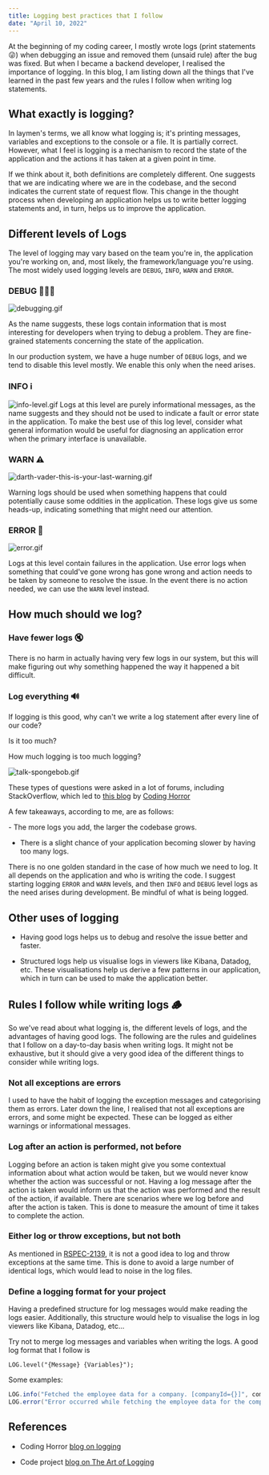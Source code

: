```yaml
---
title: Logging best practices that I follow
date: "April 10, 2022"
---
```


At the beginning of my coding career, I mostly wrote logs (print statements 😜) when debugging an issue and removed them (unsaid rule) after the bug was fixed. But when I became a backend developer, I realised the importance of logging. In this blog, I am listing down all the things that I've learned in the past few years and the rules I follow when writing log statements.

## What exactly is logging?

In laymen's terms, we all know what logging is; it's printing messages, variables and exceptions to the console or a file. It is partially correct. However, what I feel is logging is a mechanism to record the state of the application and the actions it has taken at a given point in time.

If we think about it, both definitions are completely different. One suggests that we are indicating where we are in the codebase, and the second indicates the current state of request flow. This change in the thought process when developing an application helps us to write better logging statements and, in turn, helps us to improve the application.

## Different levels of Logs

The level of logging may vary based on the team you're in, the application you're working on, and, most likely, the framework/language you're using. The most widely used logging levels are `DEBUG`, `INFO`, `WARN` and `ERROR`.

### DEBUG 👨🏻‍💻

![debugging.gif](https://cdn.hashnode.com/res/hashnode/image/upload/v1649343223530/meiZpkf88.gif)

As the name suggests, these logs contain information that is most interesting for developers when trying to debug a problem. They are fine-grained statements concerning the state of the application.

In our production system, we have a huge number of `DEBUG` logs, and we tend to disable this level mostly. We enable this only when the need arises.

### INFO ℹ️

![info-level.gif](https://cdn.hashnode.com/res/hashnode/image/upload/v1649343014674/dCycagJ2a.gif)
Logs at this level are purely informational messages, as the name suggests and they should not be used to indicate a fault or error state in the application. To make the best use of this log level, consider what general information would be useful for diagnosing an application error when the primary interface is unavailable.

### WARN ⚠️

![darth-vader-this-is-your-last-warning.gif](https://cdn.hashnode.com/res/hashnode/image/upload/v1649342969562/Gn4KrBiLs.gif)

Warning logs should be used when something happens that could potentially cause some oddities in the application. These logs give us some heads-up, indicating something that might need our attention.

### ERROR 🚨

![error.gif](https://cdn.hashnode.com/res/hashnode/image/upload/v1649342866161/BKZSWVpCu.gif)

Logs at this level contain failures in the application. Use error logs when something that could've gone wrong has gone wrong and action needs to be taken by someone to resolve the issue. In the event there is no action needed, we can use the `WARN` level instead.

## How much should we log?

### Have fewer logs 🔇

There is no harm in actually having very few logs in our system, but this will make figuring out why something happened the way it happened a bit difficult.

### Log everything 🔊

If logging is this good, why can't we write a log statement after every line of our code?

Is it too much?

How much logging is too much logging?

![talk-spongebob.gif](https://cdn.hashnode.com/res/hashnode/image/upload/v1649343245360/yLswYQvicp.gif)

These types of questions were asked in a lot of forums, including StackOverflow, which led to [this blog][1] by [Coding Horror][2]

A few takeaways, according to me, are as follows:

- The more logs you add, the larger the codebase grows.

- There is a slight chance of your application becoming slower by having too many logs.

There is no one golden standard in the case of how much we need to log. It all depends on the application and who is writing the code. I suggest starting logging `ERROR` and `WARN` levels, and then `INFO` and `DEBUG` level logs as the need arises during development. Be mindful of what is being logged.

## Other uses of logging

- Having good logs helps us to debug and resolve the issue better and faster.

- Structured logs help us visualise logs in viewers like Kibana, Datadog, etc. These visualisations help us derive a few patterns in our application, which in turn can be used to make the application better.

## Rules I follow while writing logs 🪵

So we've read about what logging is, the different levels of logs, and the advantages of having good logs. The following are the rules and guidelines that I follow on a day-to-day basis when writing logs. It might not be exhaustive, but it should give a very good idea of the different things to consider while writing logs.

### Not all exceptions are errors

I used to have the habit of logging the exception messages and categorising them as errors. Later down the line, I realised that not all exceptions are errors, and some might be expected. These can be logged as either warnings or informational messages.

### Log after an action is performed, not before

Logging before an action is taken might give you some contextual information about what action would be taken, but we would never know whether the action was successful or not. Having a log message after the action is taken would inform us that the action was performed and the result of the action, if available. There are scenarios where we log before and after the action is taken. This is done to measure the amount of time it takes to complete the action.

### Either log or throw exceptions, but not both

As mentioned in [RSPEC-2139](https://rules.sonarsource.com/java/RSPEC-2139), it is not a good idea to log and throw exceptions at the same time. This is done to avoid a large number of identical logs, which would lead to noise in the log files.

### Define a logging format for your project

Having a predefined structure for log messages would make reading the logs easier. Additionally, this structure would help to visualise the logs in log viewers like Kibana, Datadog, etc...

Try not to merge log messages and variables when writing the logs. A good log format that I follow is

```
LOG.level("{Message} {Variables}");
```

Some examples:

```java
LOG.info("Fetched the employee data for a company. [companyId={}]", companyId);
LOG.error("Error occurred while fetching the employee data for the company. [companyId={}]", companyId, e);
```

## References

- Coding Horror [blog on logging][1]

- Code project [blog on The Art of Logging][3]

[1]: https://blog.codinghorror.com/the-problem-with-logging/
[2]: https://blog.codinghorror.com
[3]: https://www.codeproject.com/Articles/42354/The-Art-of-Logging
